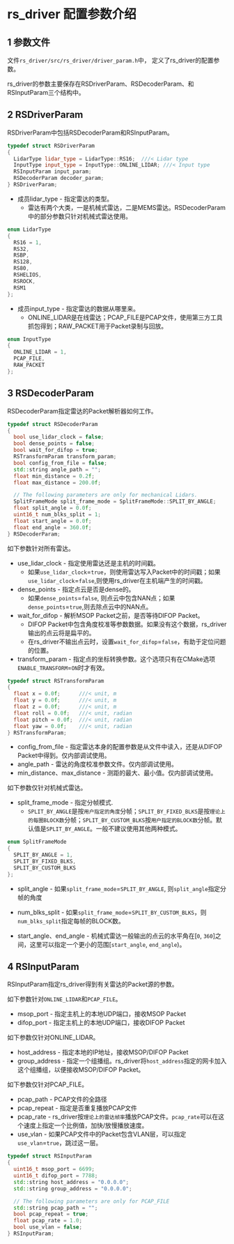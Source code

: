# rs_driver 配置参数介绍

## 1 参数文件

文件`rs_driver/src/rs_driver/driver_param.h`中， 定义了rs_driver的配置参数。

rs_driver的参数主要保存在RSDriverParam、RSDecoderParam、和RSInputParam三个结构中。

## 2 RSDriverParam

RSDriverParam中包括RSDecoderParam和RSInputParam。

```c++
typedef struct RSDriverParam
{
  LidarType lidar_type = LidarType::RS16;  ///< Lidar type
  InputType input_type = InputType::ONLINE_LIDAR; ///< Input type
  RSInputParam input_param;
  RSDecoderParam decoder_param;
} RSDriverParam;
```

+ 成员lidar_type - 指定雷达的类型。
  + 雷达有两个大类，一是机械式雷达，二是MEMS雷达。RSDecoderParam中的部分参数只针对机械式雷达使用。

```c++
enum LidarType
{
  RS16 = 1,
  RS32,
  RSBP,
  RS128,
  RS80,
  RSHELIOS,
  RSROCK,
  RSM1
};
```

+ 成员input_type - 指定雷达的数据从哪里来。
  + ONLINE_LIDAR是在线雷达；PCAP_FILE是PCAP文件，使用第三方工具抓包得到；RAW_PACKET用于Packet录制与回放。

```c++
enum InputType
{
  ONLINE_LIDAR = 1,
  PCAP_FILE,
  RAW_PACKET
};
```


## 3 RSDecoderParam

RSDecoderParam指定雷达的Packet解析器如何工作。

```c++
typedef struct RSDecoderParam
{
  bool use_lidar_clock = false;
  bool dense_points = false;
  bool wait_for_difop = true;
  RSTransformParam transform_param;
  bool config_from_file = false;
  std::string angle_path = "";
  float min_distance = 0.2f;
  float max_distance = 200.0f;

  // The following parameters are only for mechanical Lidars.
  SplitFrameMode split_frame_mode = SplitFrameMode::SPLIT_BY_ANGLE;
  float split_angle = 0.0f;
  uint16_t num_blks_split = 1;
  float start_angle = 0.0f;
  float end_angle = 360.0f;
} RSDecoderParam;
```

如下参数针对所有雷达。
+ use_lidar_clock - 指定使用雷达还是主机的时间戳。
  + 如果`use_lidar_clock`=`true`，则使用雷达写入Packet中的时间戳；如果`use_lidar_clock`=`false`,则使用rs_driver在主机端产生的时间戳。
+ dense_points - 指定点云是否是dense的。
  + 如果`dense_points`=`false`, 则点云中包含NAN点；如果`dense_points`=`true`,则去除点云中的NAN点。
+ wait_for_difop - 解析MSOP Packet之前，是否等待DIFOP Packet。
  + DIFOP Packet中包含角度校准等参数数据。如果没有这个数据，rs_driver输出的点云将是扁平的。
  + 在rs_driver不输出点云时，设置`wait_for_difop`=`false`，有助于定位问题的位置。
+ transform_param - 指定点的坐标转换参数。这个选项只有在CMake选项`ENABLE_TRANSFORM`=`ON`时才有效。

```c++
typedef struct RSTransformParam
{
  float x = 0.0f;      ///< unit, m
  float y = 0.0f;      ///< unit, m
  float z = 0.0f;      ///< unit, m
  float roll = 0.0f;   ///< unit, radian
  float pitch = 0.0f;  ///< unit, radian
  float yaw = 0.0f;    ///< unit, radian
} RSTransformParam;
```

+ config_from_file - 指定雷达本身的配置参数是从文件中读入，还是从DIFOP Packet中得到。仅内部调试使用。
+ angle_path - 雷达的角度校准参数文件。仅内部调试使用。
+ min_distance、max_distance - 测距的最大、最小值。仅内部调试使用。

如下参数仅针对机械式雷达。
+ split_frame_mode - 指定分帧模式. 
  + `SPLIT_BY_ANGLE`是按`用户指定的角度`分帧；`SPLIT_BY_FIXED_BLKS`是按`理论上的每圈BLOCK数`分帧；`SPLIT_BY_CUSTOM_BLKS`按`用户指定的BLOCK数`分帧。默认值是`SPLIT_BY_ANGLE`。一般不建议使用其他两种模式。

```c++
enum SplitFrameMode
{
  SPLIT_BY_ANGLE = 1,
  SPLIT_BY_FIXED_BLKS,
  SPLIT_BY_CUSTOM_BLKS
};
```
+ split_angle - 如果`split_frame_mode`=`SPLIT_BY_ANGLE`, 则`split_angle`指定分帧的角度
+ num_blks_split - 如果`split_frame_mode`=`SPLIT_BY_CUSTOM_BLKS`，则`num_blks_split`指定每帧的BLOCK数。

+ start_angle、end_angle - 机械式雷达一般输出的点云的水平角在[`0`, `360`]之间，这里可以指定一个更小的范围[`start_angle`, `end_angle`)。

## 4 RSInputParam

RSInputParam指定rs_driver得到有关雷达的Packet源的参数。

如下参数针对`ONLINE_LIDAR`和`PCAP_FILE`。
+ msop_port - 指定主机上的本地UDP端口，接收MSOP Packet
+ difop_port - 指定主机上的本地UDP端口，接收DIFOP Packet

如下参数仅针对ONLINE_LIDAR。
+ host_address - 指定本地的IP地址，接收MSOP/DIFOP Packet
+ group_address - 指定一个组播组。rs_driver将`host_address`指定的网卡加入这个组播组，以便接收MSOP/DIFOP Packet。

如下参数仅针对PCAP_FILE。
+ pcap_path - PCAP文件的全路径
+ pcap_repeat - 指定是否重复播放PCAP文件
+ pcap_rate - rs_driver按`理论上的雷达帧率`播放PCAP文件。`pcap_rate`可以在这个速度上指定一个比例值，加快/放慢播放速度。
+ use_vlan - 如果PCAP文件中的Packet包含VLAN层，可以指定`use_vlan`=`true`，跳过这一层。

```c++
typedef struct RSInputParam
{
  uint16_t msop_port = 6699;
  uint16_t difop_port = 7788;
  std::string host_address = "0.0.0.0";
  std::string group_address = "0.0.0.0";

  // The following parameters are only for PCAP_FILE
  std::string pcap_path = "";
  bool pcap_repeat = true;
  float pcap_rate = 1.0;
  bool use_vlan = false;
} RSInputParam;

```
